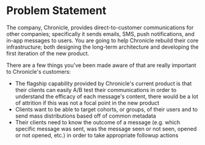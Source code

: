 # Problem Statement

The company, Chronicle, provides direct-to-customer communications for other companies; specifically it sends emails, SMS, push notifications, and in-app messages to users. You are going to help Chronicle rebuild their core infrastructure; both designing the long-term architecture and developing the first iteration of the new product.

There are a few things you've been made aware of that are really important to Chronicle's customers:
- The flagship capability provided by Chronicle's current product is that their clients can easily A/B test their communications in order to understand the efficacy of each message's content, there would be a lot of attrition if this was not a focal point in the new product
- Clients want to be able to target cohorts, or groups, of their users and to send mass distributions based off of common metadata
- Their clients need to know the outcome of a message (e.g. which specific message was sent, was the message seen or not seen, opened or not opened, etc.) in order to take appropriate followup actions
